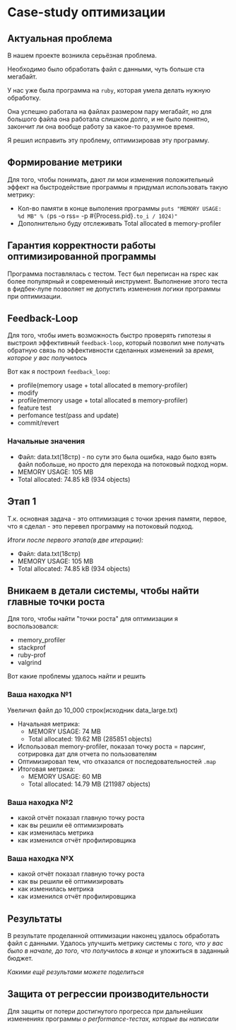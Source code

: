 # Case-study оптимизации

## Актуальная проблема
В нашем проекте возникла серьёзная проблема.

Необходимо было обработать файл с данными, чуть больше ста мегабайт.

У нас уже была программа на `ruby`, которая умела делать нужную обработку.

Она успешно работала на файлах размером пару мегабайт, но для большого файла она работала слишком долго, и не было понятно, закончит ли она вообще работу за какое-то разумное время.

Я решил исправить эту проблему, оптимизировав эту программу.

## Формирование метрики
Для того, чтобы понимать, дают ли мои изменения положительный эффект на быстродействие программы я придумал использовать такую метрику:
* Кол-во памяти в конце выполения программы `puts "MEMORY USAGE: %d MB" % (`ps -o rss= -p #{Process.pid}`.to_i / 1024)"`
* Дополнительно буду отслеживать Total allocated в memory-profiler

## Гарантия корректности работы оптимизированной программы
Программа поставлялась с тестом. Тест был переписан на rspec как более популярный и современный инструмент. 
Выполнение этого теста в фидбек-лупе позволяет не допустить изменения логики программы при оптимизации.

## Feedback-Loop
Для того, чтобы иметь возможность быстро проверять гипотезы я выстроил эффективный `feedback-loop`, который позволил мне получать обратную связь по эффективности сделанных изменений за *время, которое у вас получилось*

Вот как я построил `feedback_loop`:
* profile(memory usage + total allocated в memory-profiler)
* modify
* profile(memory usage + total allocated в memory-profiler)
* feature test
* perfomance test(pass and update)
* commit/revert

### Начальные значения
* Файл: data.txt(18стр) - по сути это была ошибка, надо было взять файл побольше, но просто для перехода на потоковый подход норм.
* MEMORY USAGE: 105 MB
* Total allocated: 74.85 kB (934 objects)

## Этап 1
Т.к. основная задача - это оптимизация с точки зрения памяти, первое, что я сделал - это перевел программу на потоковый подход.

_Итоги после первого этапа(в две итерации):_
* Файл: data.txt(18стр)
* MEMORY USAGE: 105 MB
* Total allocated: 74.85 kB (934 objects)


## Вникаем в детали системы, чтобы найти главные точки роста
Для того, чтобы найти "точки роста" для оптимизации я воспользовался:
* memory_profiler
* stackprof
* ruby-prof
* valgrind

Вот какие проблемы удалось найти и решить

### Ваша находка №1
Увеличил файл до 10_000 строк(исходник data_large.txt)
- Начальная метрика:
  * MEMORY USAGE: 74 MB
  * Total allocated: 19.62 MB (285851 objects)
- Использовал memory-profiler, показал точку роста = парсинг, сотрировка дат для отчета по пользователям
- Оптимизировал тем, что отказался от последовательностей `.map`
- Итоговая метрика:
  * MEMORY USAGE: 60 MB
  * Total allocated: 14.79 MB (211987 objects)

### Ваша находка №2
- какой отчёт показал главную точку роста
- как вы решили её оптимизировать
- как изменилась метрика
- как изменился отчёт профилировщика

### Ваша находка №X
- какой отчёт показал главную точку роста
- как вы решили её оптимизировать
- как изменилась метрика
- как изменился отчёт профилировщика

## Результаты
В результате проделанной оптимизации наконец удалось обработать файл с данными.
Удалось улучшить метрику системы с *того, что у вас было в начале, до того, что получилось в конце* и уложиться в заданный бюджет.

*Какими ещё результами можете поделиться*

## Защита от регрессии производительности
Для защиты от потери достигнутого прогресса при дальнейших изменениях программы *о performance-тестах, которые вы написали*

